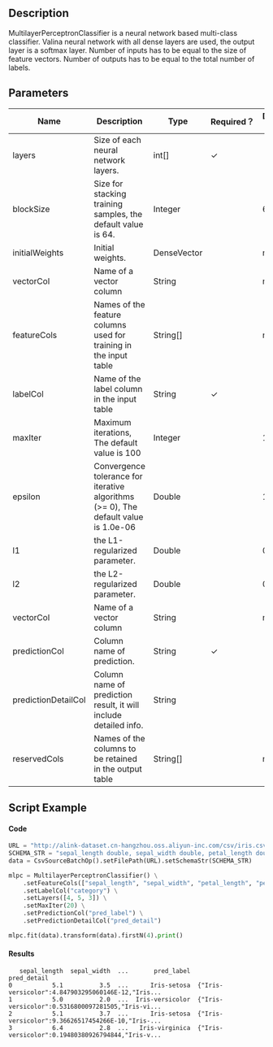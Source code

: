 ## Description
MultilayerPerceptronClassifier is a neural network based multi-class classifier.
 Valina neural network with all dense layers are used, the output layer is a softmax layer.
 Number of inputs has to be equal to the size of feature vectors.
 Number of outputs has to be equal to the total number of labels.

## Parameters
| Name | Description | Type | Required？ | Default Value |
| --- | --- | --- | --- | --- |
| layers | Size of each neural network layers. | int[] | ✓ |  |
| blockSize | Size for stacking training samples, the default value is 64. | Integer |  | 64 |
| initialWeights | Initial weights. | DenseVector |  | null |
| vectorCol | Name of a vector column | String |  | null |
| featureCols | Names of the feature columns used for training in the input table | String[] |  | null |
| labelCol | Name of the label column in the input table | String | ✓ |  |
| maxIter | Maximum iterations, The default value is 100 | Integer |  | 100 |
| epsilon | Convergence tolerance for iterative algorithms (>= 0), The default value is 1.0e-06 | Double |  | 1.0E-6 |
| l1 | the L1-regularized parameter. | Double |  | 0.0 |
| l2 | the L2-regularized parameter. | Double |  | 0.0 |
| vectorCol | Name of a vector column | String |  | null |
| predictionCol | Column name of prediction. | String | ✓ |  |
| predictionDetailCol | Column name of prediction result, it will include detailed info. | String |  |  |
| reservedCols | Names of the columns to be retained in the output table | String[] |  | null |


## Script Example
#### Code
```python
URL = "http://alink-dataset.cn-hangzhou.oss.aliyun-inc.com/csv/iris.csv"
SCHEMA_STR = "sepal_length double, sepal_width double, petal_length double, petal_width double, category string";
data = CsvSourceBatchOp().setFilePath(URL).setSchemaStr(SCHEMA_STR)

mlpc = MultilayerPerceptronClassifier() \
    .setFeatureCols(["sepal_length", "sepal_width", "petal_length", "petal_width"]) \
    .setLabelCol("category") \
    .setLayers([4, 5, 3]) \
    .setMaxIter(20) \
    .setPredictionCol("pred_label") \
    .setPredictionDetailCol("pred_detail")

mlpc.fit(data).transform(data).firstN(4).print()
```

#### Results
```
   sepal_length  sepal_width  ...       pred_label                                        pred_detail
0           5.1          3.5  ...      Iris-setosa  {"Iris-versicolor":4.847903295060146E-12,"Iris...
1           5.0          2.0  ...  Iris-versicolor  {"Iris-versicolor":0.5316800097281505,"Iris-vi...
2           5.1          3.7  ...      Iris-setosa  {"Iris-versicolor":9.36626517454266E-10,"Iris-...
3           6.4          2.8  ...   Iris-virginica  {"Iris-versicolor":0.19480380926794844,"Iris-v...
```
